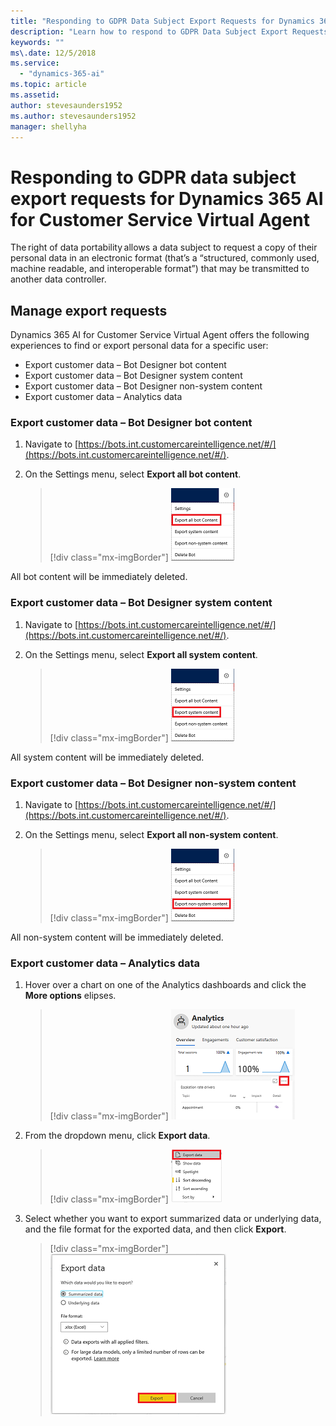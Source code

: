```yaml
---
title: "Responding to GDPR Data Subject Export Requests for Dynamics 365 AI for Customer Service Virtual Agent"
description: "Learn how to respond​ to GDPR Data Subject Export Requests for Dynamics 365 AI for Customer Service Virtual Agent."
keywords: ""
ms\.date: 12/5/2018
ms.service:
  - "dynamics-365-ai"
ms.topic: article
ms.assetid: 
author: stevesaunders1952
ms.author: stevesaunders1952
manager: shellyha
---
```


# Responding to GDPR data subject export requests for Dynamics 365 AI for Customer Service Virtual Agent

The right of data portability allows a data subject to request a copy of their personal data in an electronic format (that’s a “structured, commonly used, machine readable, and interoperable format”) that may be transmitted to another data controller.

## Manage export requests

Dynamics 365 AI for Customer Service Virtual Agent offers the following experiences to find or export personal data for a specific user:

* Export customer data – Bot Designer bot content
* Export customer data – Bot Designer system content
* Export customer data – Bot Designer non-system content
* Export customer data – Analytics data

### Export customer data – Bot Designer bot content

1. Navigate to [https://bots.int.customercareintelligence.net/#/](https://bots.int.customercareintelligence.net/#/).
2. On the Settings menu, select **Export all bot content**.

   > [!div class="mx-imgBorder"]
   > ![Export bot content](media/gdpr-export-1.png)

All bot content will be immediately deleted.

### Export customer data – Bot Designer system content

1. Navigate to [https://bots.int.customercareintelligence.net/#/](https://bots.int.customercareintelligence.net/#/).
2. On the Settings menu, select **Export all system content**.

   > [!div class="mx-imgBorder"]
   > ![Export system content](media/gdpr-export-2.png)

All system content will be immediately deleted.

### Export customer data – Bot Designer non-system content

1. Navigate to [https://bots.int.customercareintelligence.net/#/](https://bots.int.customercareintelligence.net/#/).
2. On the Settings menu, select **Export all non-system content**.

   > [!div class="mx-imgBorder"]
   > ![Export non-system content](media/gdpr-export-3.png)

All non-system content will be immediately deleted.

### Export customer data – Analytics data

1. Hover over a chart on one of the Analytics dashboards and click the **More options** elipses.

   > [!div class="mx-imgBorder"]
   > ![More options](media/gdpr-export-4.png)

2. From the dropdown menu, click **Export data**.

    > [!div class="mx-imgBorder"]
    > ![Export data](media/gdpr-export-5.png)

3. Select whether you want to export summarized data or underlying data, and the file format for the exported data, and then click **Export**.

   > [!div class="mx-imgBorder"]
   > ![Export details](media/gdpr-export-6.png)